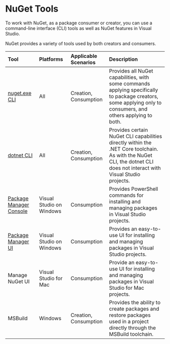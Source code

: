 # NuGet Tools

To work with NuGet, as a package consumer or creator, you can use a command-line interface (CLI) tools as well as NuGet features in Visual Studio.

NuGet provides a variety of tools used by both creators and consumers.

|Tool           |Platforms      |Applicable Scenarios   |Description |
|:------------- |:------------- |:--------------------- |:---------- |
|[nuget.exe CLI](/nuget-cli)    |All            |Creation, Consumption    |Provides all NuGet capabilities, with some commands applying specifically to package creators, some applying only to consumers, and others applying to both. |
|[dotnet CLI](/dotnet-cli)      |All            |Creation, Consumption    |Provides certain NuGet CLI capabilities directly within the .NET Core toolchain. As with the NuGet CLI, the dotnet CLI does not interact with Visual Studio projects.|
|[Package Manager Console](/package-manager-console)    |Visual Studio on Windows    |Consumption    |Provides PowerShell commands for installing and managing packages in Visual Studio projects.|
|[Package Manager UI](/package-manager-ui)    |Visual Studio on Windows    |Consumption    |Provides an easy-to-use UI for installing and managing packages in Visual Studio projects.|
|Manage NuGet UI    |Visual Studio for Mac    |Consumption    |Provide an easy-to-use UI for installing and managing packages in Visual Studio for Mac projects.|
|MSBuild    |Windows    |Creation, Consumption    |Provides the ability to create packages and restore packages used in a project directly through the MSBuild toolchain.|
